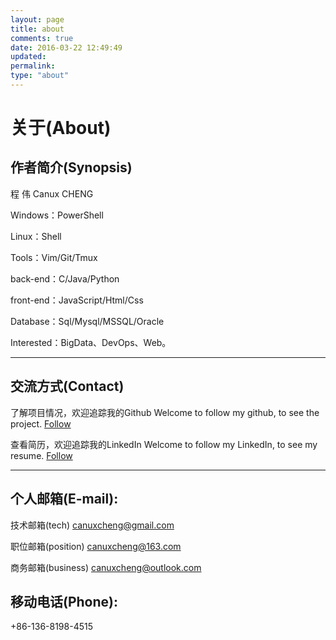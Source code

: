 ```yaml
---
layout: page
title: about
comments: true
date: 2016-03-22 12:49:49
updated:
permalink:
type: "about"
---
```


# **关于(About)**


## 作者简介(Synopsis)

程 伟
Canux CHENG

Windows：PowerShell

Linux：Shell

Tools：Vim/Git/Tmux

back-end：C/Java/Python

front-end：JavaScript/Html/Css

Database：Sql/Mysql/MSSQL/Oracle

Interested：BigData、DevOps、Web。

***

## 交流方式(Contact)

了解项目情况，欢迎追踪我的Github
Welcome to follow my github, to see the project.
[Follow](https://github.com/crazy-canux)

查看简历，欢迎追踪我的LinkedIn
Welcome to follow my LinkedIn, to see my resume.
[Follow](http://www.linkedin.com/profile/preview?locale=zh_CN&trk=prof-0-sb-preview-primary-button)

***

## 个人邮箱(E-mail):

技术邮箱(tech)
<canuxcheng@gmail.com>

职位邮箱(position)
<canuxcheng@163.com>

商务邮箱(business)
<canuxcheng@outlook.com>

## 移动电话(Phone):

+86-136-8198-4515
